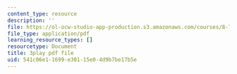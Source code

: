 ```yaml
---
content_type: resource
description: ''
file: https://ol-ocw-studio-app-production.s3.amazonaws.com/courses/8-701-introduction-to-nuclear-and-particle-physics-fall-2020/541c06e11699e30115e04d9b7be17b5e_lF-LM9CdiVk.pdf
file_type: application/pdf
learning_resource_types: []
resourcetype: Document
title: 3play pdf file
uid: 541c06e1-1699-e301-15e0-4d9b7be17b5e
---
```

